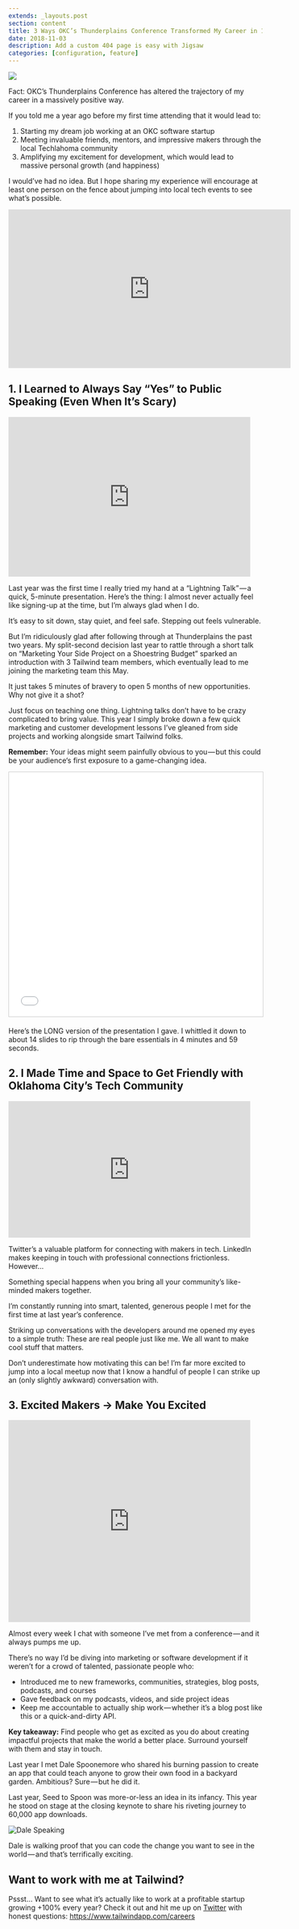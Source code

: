 ```yaml
---
extends: _layouts.post
section: content
title: 3 Ways OKC’s Thunderplains Conference Transformed My Career in 12 Months
date: 2018-11-03
description: Add a custom 404 page is easy with Jigsaw
categories: [configuration, feature]
---
```


![](https://cdn-images-1.medium.com/max/1600/0*BiS6-dB2-94d4VI6)

Fact: OKC’s Thunderplains Conference has altered the trajectory of my career in a massively positive way.

If you told me a year ago before my first time attending that it would lead to:

1.  Starting my dream job working at an OKC software startup
2.  Meeting invaluable friends, mentors, and impressive makers through the local Techlahoma community
3.  Amplifying my excitement for development, which would lead to massive personal growth (and happiness)

I would’ve had no idea. But I hope sharing my experience will encourage at least one person on the fence about jumping into local tech events to see what’s possible.

<iframe width="560" height="315" src="https://www.youtube.com/embed/ZlUtROlD_K0" frameborder="0" allow="accelerometer; autoplay; encrypted-media; gyroscope; picture-in-picture" allowfullscreen></iframe>

## 1. I Learned to Always Say “Yes” to Public Speaking (Even When It’s Scary)

<iframe src="https://giphy.com/embed/jndc0TQq9fvK8" width="480" height="317" frameBorder="0" class="giphy-embed" allowFullScreen></iframe>

Last year was the first time I really tried my hand at a “Lightning Talk” — a quick, 5-minute presentation. Here’s the thing: I almost never actually feel like signing-up at the time, but I’m always glad when I do.

It’s easy to sit down, stay quiet, and feel safe. Stepping out feels vulnerable.

But I’m ridiculously glad after following through at Thunderplains the past two years. My split-second decision last year to rattle through a short talk on “Marketing Your Side Project on a Shoestring Budget” sparked an introduction with 3 Tailwind team members, which eventually lead to me joining the marketing team this May.

It just takes 5 minutes of bravery to open 5 months of new opportunities. Why not give it a shot?

Just focus on teaching one thing. Lightning talks don’t have to be crazy complicated to bring value. This year I simply broke down a few quick marketing and customer development lessons I’ve gleaned from side projects and working alongside smart Tailwind folks.

**Remember:** Your ideas might seem painfully obvious to you — but this could be your audience‘s first exposure to a game-changing idea.

<iframe src="//www.slideshare.net/slideshow/embed_code/key/r0G3UZqZk3sJ83" width="595" height="485" frameborder="0" marginwidth="0" marginheight="0" scrolling="no" style="border:1px solid #CCC; border-width:1px; margin-bottom:5px; max-width: 100%;" allowfullscreen> </iframe>

Here’s the LONG version of the presentation I gave. I whittled it down to about 14 slides to rip through the bare essentials in 4 minutes and 59 seconds.

## 2. I Made Time and Space to Get Friendly with Oklahoma City’s Tech Community

<iframe src="https://giphy.com/embed/3ohhwgtTbYXLTssiek" width="480" height="271" frameBorder="0" class="giphy-embed" allowFullScreen></iframe>

Twitter’s a valuable platform for connecting with makers in tech. LinkedIn makes keeping in touch with professional connections frictionless. However…

Something special happens when you bring all your community’s like-minded makers together.

I’m constantly running into smart, talented, generous people I met for the first time at last year’s conference.

Striking up conversations with the developers around me opened my eyes to a simple truth: These are real people just like me. We all want to make cool stuff that matters.

Don’t underestimate how motivating this can be! I’m far more excited to jump into a local meetup now that I know a handful of people I can strike up an (only slightly awkward) conversation with.

## 3. Excited Makers -> Make You Excited

<iframe src="https://giphy.com/embed/yoJC2GnSClbPOkV0eA" width="480" height="401" frameBorder="0" class="giphy-embed" allowFullScreen></iframe>

Almost every week I chat with someone I’ve met from a conference — and it always pumps me up.

There’s no way I’d be diving into marketing or software development if it weren’t for a crowd of talented, passionate people who:

- Introduced me to new frameworks, communities, strategies, blog posts, podcasts, and courses
- Gave feedback on my podcasts, videos, and side project ideas
- Keep me accountable to actually ship work — whether it’s a blog post like this or a quick-and-dirty API.

**Key takeaway:** Find people who get as excited as you do about creating impactful projects that make the world a better place. Surround yourself with them and stay in touch.

Last year I met Dale Spoonemore who shared his burning passion to create an app that could teach anyone to grow their own food in a backyard garden. Ambitious? Sure — but he did it.

Last year, Seed to Spoon was more-or-less an idea in its infancy. This year he stood on stage at the closing keynote to share his riveting journey to 60,000 app downloads.

![Dale Speaking](https://cdn-images-1.medium.com/max/1600/1*OBI4743TTqEkL6hd9g91Pw.png)

Dale is walking proof that you can code the change you want to see in the world — and that’s terrifically exciting.

## Want to work with me at Tailwind?

Pssst… Want to see what it’s actually like to work at a profitable startup growing +100% every year? Check it out and hit me up on [Twitter](https://twitter.com/matopher) with honest questions: https://www.tailwindapp.com/careers
